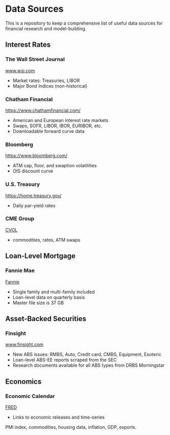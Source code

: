 # Data Sources

This is a repository to keep a comprehensive list of useful data sources for financial research and model-building.

## Interest Rates 

### The Wall Street Journal 
www.wsj.com
* Market rates: Treasuries, LIBOR 
* Major Bond Indices (non-historical)

### Chatham Financial 
https://www.chathamfinancial.com/
* American and European interest rate markets 
* Swaps, SOFR, LIBOR, IBOR, EURIBOR, etc.
* Downloadable forward curve data 

### Bloomberg 
https://www.bloomberg.com/
* ATM cap, floor, and swaption volatilities
* OIS discount curve

### U.S. Treasury
https://home.treasury.gov/
* Daily par-yield rates 

### CME Group
[CVOL](https://www.cmegroup.com/market-data/cme-group-benchmark-administration/cme-group-volatility-indexes.html?utm_source=pardot&utm_medium=email&utm_campaign=cvol&utm_content=general&utm_kxconfid=vpwpdpbbo#indexes)
* commodities, rates, ATM swaps

## Loan-Level Mortgage

### Fannie Mae
[Fannie](https://capitalmarkets.fanniemae.com/credit-risk-transfer/single-family-credit-risk-transfer/fannie-mae-single-family-loan-performance-data)
* Single family and multi-family included 
* Loan-level data on quarterly basis
* Master file size is 37 GB

## Asset-Backed Securities

### Finsight
www.finsight.com
* New ABS issues: RMBS, Auto, Credit card, CMBS, Equipment, Esoteric
* Loan-level ABS-EE reports scraped from the SEC 
* Research documents available for all ABS types from DRBS Morningstar

## Economics 

### Economic Calendar
[FRED](https://fred.stlouisfed.org/releases/calendar)
* Links to economic releases and time-series

PMI index, commodities, housing data, inflation, GDP, exports.
